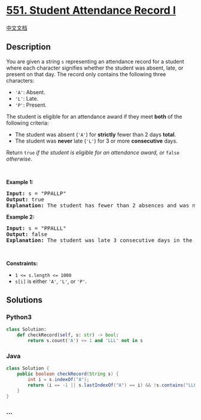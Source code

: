 # [551. Student Attendance Record I](https://leetcode.com/problems/student-attendance-record-i)

[中文文档](/solution/0500-0599/0551.Student%20Attendance%20Record%20I/README.md)

## Description

<p>You are given a string <code>s</code> representing an attendance record for a student where each character signifies whether the student was absent, late, or present on that day. The record only contains the following three characters:</p>

<ul>
	<li><code>&#39;A&#39;</code>: Absent.</li>
	<li><code>&#39;L&#39;</code>: Late.</li>
	<li><code>&#39;P&#39;</code>: Present.</li>
</ul>

<p>The student is eligible for an attendance award if they meet <strong>both</strong> of the following criteria:</p>

<ul>
	<li>The student was absent (<code>&#39;A&#39;</code>) for <strong>strictly</strong> fewer than 2 days <strong>total</strong>.</li>
	<li>The student was <strong>never</strong> late (<code>&#39;L&#39;</code>) for 3 or more <strong>consecutive</strong> days.</li>
</ul>

<p>Return <code>true</code><em> if the student is eligible for an attendance award, or </em><code>false</code><em> otherwise</em>.</p>

<p>&nbsp;</p>
<p><strong>Example 1:</strong></p>

<pre>
<strong>Input:</strong> s = &quot;PPALLP&quot;
<strong>Output:</strong> true
<strong>Explanation:</strong> The student has fewer than 2 absences and was never late 3 or more consecutive days.
</pre>

<p><strong>Example 2:</strong></p>

<pre>
<strong>Input:</strong> s = &quot;PPALLL&quot;
<strong>Output:</strong> false
<strong>Explanation:</strong> The student was late 3 consecutive days in the last 3 days, so is not eligible for the award.
</pre>

<p>&nbsp;</p>
<p><strong>Constraints:</strong></p>

<ul>
	<li><code>1 &lt;= s.length &lt;= 1000</code></li>
	<li><code>s[i]</code> is either <code>&#39;A&#39;</code>, <code>&#39;L&#39;</code>, or <code>&#39;P&#39;</code>.</li>
</ul>


## Solutions

<!-- tabs:start -->

### **Python3**

```python
class Solution:
    def checkRecord(self, s: str) -> bool:
        return s.count('A') <= 1 and 'LLL' not in s
```

### **Java**

```java
class Solution {
    public boolean checkRecord(String s) {
        int i = s.indexOf("A");
        return (i == -1 || s.lastIndexOf("A") == i) && !s.contains("LLL");
    }
}
```

### **...**

```

```

<!-- tabs:end -->
